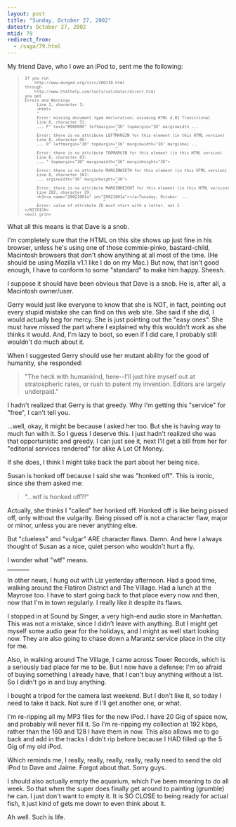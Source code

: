 ```yaml
---
layout: post
title: "Sunday, October 27, 2002"
datestr: October 27, 2002
mtid: 79
redirect_from:
  - /saga/79.html
---
```


My friend Dave, who I owe an iPod to, sent me the following:
<blockquote>
<pre><font size="-2">If you run<br>    http://www.munged.org/iirc/200210.html<br>through<br>    http://www.htmlhelp.com/tools/validator/direct.html<br>you get<br>Errors and Warnings<br>     Line 1, character 1:<br>     &lt;html&gt;<br>     ^<br>     Error: missing document type declaration; assuming HTML 4.01 Transitional<br>     Line 8, character 51:<br>     ... F&quot; text=&quot;#000000&quot; leftmargin=&quot;36&quot; topmargin=&quot;36&quot; marginwidth ...<br>                                      ^<br>     Error: there is no attribute LEFTMARGIN for this element (in this HTML version)<br>     Line 8, character 66:<br>     ... 0&quot; leftmargin=&quot;36&quot; topmargin=&quot;36&quot; marginwidth=&quot;36&quot; marginhei ...<br>                                      ^<br>     Error: there is no attribute TOPMARGIN for this element (in this HTML version)<br>     Line 8, character 83:<br>     ... &quot; topmargin=&quot;36&quot; marginwidth=&quot;36&quot; marginheight=&quot;36&quot;&gt;<br>                                      ^<br>     Error: there is no attribute MARGINWIDTH for this element (in this HTML version)<br>     Line 8, character 101:<br>     ... arginwidth=&quot;36&quot; marginheight=&quot;36&quot;&gt;<br>                                      ^<br>     Error: there is no attribute MARGINHEIGHT for this element (in this HTML version)<br>     Line 282, character 29:<br>     &lt;h3&gt;&lt;a name=&quot;20021001a&quot; id=&quot;20021001a&quot;&gt;&lt;/a&gt;Tuesday, October  ...<br>                                 ^<br>     Error: value of attribute ID must start with a letter, not 2<br>&lt;/NITPICK&gt;<br>&lt;evil grin&gt;</font></pre>
</blockquote>

What all this means is that Dave is a snob.

I'm completely sure that the HTML on this site shows up just fine in his browser,
unless he's using one of those commie-pinko, bastard-child, Macintosh browsers
that don't show anything at all most of the time. (He should be using Mozilla
v1.1 like I do on my Mac.) But now, that isn't good enough, I have to conform
to some &quot;standard&quot; to make him happy. Sheesh.

I suppose it should have been obvious that Dave is a snob. He is, after all,
a Macintosh owner/user.

Gerry would just like everyone to know that she is NOT, in fact, pointing out
every stupid mistake she can find on this web site. She said if she did, I would
actually beg for mercy. She is just pointing out the &quot;easy ones&quot;.
She must have missed the part where I explained why this wouldn't work as she
thinks it would. And, I'm lazy to boot, so even if I did care, I probably still
wouldn't do much about it.

When I suggested Gerry should use her mutant ability for the good of humanity,
she responded:
<blockquote>
&quot;The heck with humankind, here--I'll just hire myself out at stratospheric
rates, or rush to patent my invention. Editors are largely underpaid.&quot;
</blockquote>

I hadn't realized that Gerry is that greedy. Why I'm getting this &quot;service&quot;
for &quot;free&quot;, I can't tell you.

...well, okay, it might be because I asked her too. But she is having way to
much fun with it. So I guess I deserve this. I just hadn't realized she was
that opportunistic and greedy. I can just see it, next I'll get a bill from
her for &quot;editorial services rendered&quot; for alike A Lot Of Money. 

If she does, I think I might take back the part about her
being nice.

Susan is honked off because I said she was &quot;honked off&quot;. This is
ironic, since she them asked me:
<blockquote>
&quot;...wtf is honked off?!&quot;
</blockquote>

Actually, she thinks I &quot;called&quot; her honked off. Honked off is like
being pissed off, only without the vulgarity. Being pissed off is not a character
flaw, major or minor, unless you are never anything else.

But &quot;clueless&quot; and &quot;vulgar&quot; ARE character flaws. Damn.
And here I always thought of Susan as a nice, quiet person who wouldn't hurt
a fly. 

I wonder what &quot;wtf&quot; means.
<hr width="10%" size="1" noshade>

In other news, I hung out with Liz yesterday afternoon. Had a good time, walking
around the Flatiron District and The Village. Had a lunch at the Mayrose too.
I have to start going back to that place every now and then, now that I'm in
town regularly. I really like it despite its flaws.

I stopped in at Sound by Singer, a very high-end audio store in Manhattan.
This was not a mistake, since I didn't leave with anything. But I might get
myself some audio gear for the holidays, and I might as well start looking now.
They are also going to chase down a Marantz service place in the city for me.

Also, in walking around The Village, I came across Tower Records, which is
a seriously bad place for me to be. But I now have a defense: I'm so afraid
of buying something I already have, that I can't buy anything without a list.
So I didn't go in and buy anything.

I bought a tripod for the camera last weekend. But I don't like it, so today
I need to take it back. Not sure if I'll get another one, or what.

I'm re-ripping all my MP3 files for the new iPod. I have 20 Gig of space now,
and probably will never fill it. So I'm re-ripping my collection at 192 kbps,
rather than the 160 and 128 I have them in now. This also allows me to go back
and add in the tracks I didn't rip before because I HAD filled up the 5 Gig
of my old iPod.

Which reminds me, I really, really, really, really, really need to send the
old iPod to Dave and Jaime. Forgot about that. Sorry guys.

I should also actually empty the aquarium, which I've been meaning to do all
week. So that when the super does finally get around to painting (grumble) he
can. I just don't want to empty it. It is SO CLOSE to being ready for actual
fish, it just kind of gets me down to even think about it.

Ah well. Such is life.

